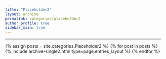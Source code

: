 ```yaml
---
title: "Placeholder2"
layout: archive
permalink: categories/placeholder2
author_profile: true
sidebar_main: true
---
```


<!-- 공백이 포함되어 있는 카테고리 이름의 경우 site.categories['a b c'] 이런식으로! -->

***

{% assign posts = site.categories.Placeholder2 %}
{% for post in posts %} {% include archive-single2.html type=page.entries_layout %} {% endfor %}